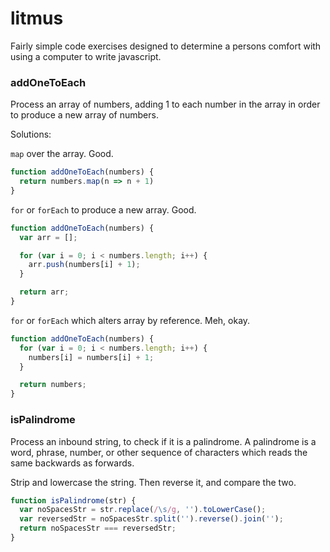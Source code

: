 # litmus

Fairly simple code exercises designed to determine a persons comfort with
using a computer to write javascript.

### addOneToEach

Process an array of numbers, adding 1 to each number in the array in order
to produce a new array of numbers.

Solutions:

`map` over the array. Good.

```js
function addOneToEach(numbers) {
  return numbers.map(n => n + 1)
}
```

`for` or `forEach` to produce a new array. Good.
```js
function addOneToEach(numbers) {
  var arr = [];

  for (var i = 0; i < numbers.length; i++) {
    arr.push(numbers[i] + 1);
  }

  return arr;
}
```

`for` or `forEach` which alters array by reference. Meh, okay.
```js
function addOneToEach(numbers) {
  for (var i = 0; i < numbers.length; i++) {
    numbers[i] = numbers[i] + 1;
  }

  return numbers;
}
```

### isPalindrome

Process an inbound string, to check if it is a palindrome.
A palindrome is a word, phrase, number, or other sequence of characters
which reads the same backwards as forwards.

Strip and lowercase the string. Then reverse it, and compare the two.

```js
function isPalindrome(str) {
  var noSpacesStr = str.replace(/\s/g, '').toLowerCase();
  var reversedStr = noSpacesStr.split('').reverse().join('');
  return noSpacesStr === reversedStr;
}
```
